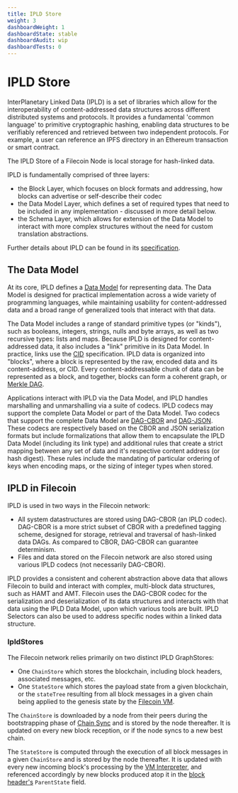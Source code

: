 ```yaml
---
title: IPLD Store
weight: 3
dashboardWeight: 1
dashboardState: stable
dashboardAudit: wip
dashboardTests: 0
---
```


# IPLD Store

InterPlanetary Linked Data (IPLD) is a set of libraries which allow for the interoperability of content-addressed data structures across different distributed systems and protocols. It provides a fundamental 'common language' to primitive cryptographic hashing, enabling data structures to be verifiably referenced and retrieved between two independent protocols. For example, a user can reference an IPFS directory in an Ethereum transaction or smart contract.

The IPLD Store of a Filecoin Node is local storage for hash-linked data.

IPLD is fundamentally comprised of three layers:

- the Block Layer, which focuses on block formats and addressing, how blocks can advertise or self-describe their codec
- the Data Model Layer, which defines a set of required types that need to be included in any implementation - discussed in more detail below.
- the Schema Layer, which allows for extension of the Data Model to interact with more complex structures without the need for custom translation abstractions.

Further details about IPLD can be found in its [specification](https://github.com/ipld/specs).

## The Data Model

At its core, IPLD defines a [Data Model](https://github.com/ipld/specs/blob/master/data-model-layer/data-model.md) for representing data. The Data Model is designed for practical implementation across a wide variety of programming languages, while maintaining usability for content-addressed data and a broad range of generalized tools that interact with that data.

The Data Model includes a range of standard primitive types (or "kinds"), such as booleans, integers, strings, nulls and byte arrays, as well as two recursive types: lists and maps. Because IPLD is designed for content-addressed data, it also includes a "link" primitive in its Data Model. In practice, links use the [CID](https://github.com/multiformats/cid) specification. IPLD data is organized into "blocks", where a block is represented by the raw, encoded data and its content-address, or CID. Every content-addressable chunk of data can be represented as a block, and together, blocks can form a coherent graph, or [Merkle DAG](https://docs.ipfs.io/guides/concepts/merkle-dag/).

Applications interact with IPLD via the Data Model, and IPLD handles marshalling and unmarshalling via a suite of codecs. IPLD codecs may support the complete Data Model or part of the Data Model. Two codecs that support the complete Data Model are [DAG-CBOR](https://github.com/ipld/specs/blob/master/block-layer/codecs/dag-cbor.md) and [DAG-JSON](https://github.com/ipld/specs/blob/master/block-layer/codecs/dag-json.md). These codecs are respectively based on the CBOR and JSON serialization formats but include formalizations that allow them to encapsulate the IPLD Data Model (including its link type) and additional rules that create a strict mapping between any set of data and it's respective content address (or hash digest). These rules include the mandating of particular ordering of keys when encoding maps, or the sizing of integer types when stored.

## IPLD in Filecoin

IPLD is used in two ways in the Filecoin network:

- All system datastructures are stored using DAG-CBOR (an IPLD codec). DAG-CBOR is a more strict subset of CBOR with a predefined tagging scheme, designed for storage, retrieval and traversal of hash-linked data DAGs. As compared to CBOR, DAG-CBOR can guarantee determinism.
- Files and data stored on the Filecoin network are also stored using various IPLD codecs (not necessarily DAG-CBOR).

IPLD provides a consistent and coherent abstraction above data that allows Filecoin to build and interact with complex, multi-block data structures, such as HAMT and AMT. Filecoin uses the DAG-CBOR codec for the serialization and deserialization of its data structures and interacts with that data using the IPLD Data Model, upon which various tools are built. IPLD Selectors can also be used to address specific nodes within a linked data structure.

### IpldStores

The Filecoin network relies primarily on two distinct IPLD GraphStores:

- One `ChainStore` which stores the blockchain, including block headers, associated messages, etc.
- One `StateStore` which stores the payload state from a given blockchain, or the `stateTree` resulting from all block messages in a given chain being applied to the genesis state by the [Filecoin VM](systems/filecoin_vm).

The `ChainStore` is downloaded by a node from their peers during the bootstrapping phase of [Chain Sync](chainsync) and is stored by the node thereafter. It is updated on every new block reception, or if the node syncs to a new best chain.

The `StateStore` is computed through the execution of all block messages in a given `ChainStore` and is stored by the node thereafter. It is updated with every new incoming block's processing by the [VM Interpreter](interpreter), and referenced accordingly by new blocks produced atop it in the [block header's](block) `ParentState` field.
